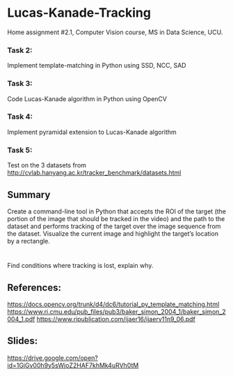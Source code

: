 # Lucas-Kanade-Tracking
Home assignment #2.1, Computer Vision course, MS in Data Science, UCU.

### Task 2:
Implement template-matching in Python using SSD, NCC, SAD
### Task 3:
Code Lucas-Kanade algorithm in Python using OpenCV
### Task 4:
Implement pyramidal extension to Lucas-Kanade algorithm
### Task 5:
Test on the 3 datasets from
http://cvlab.hanyang.ac.kr/tracker_benchmark/datasets.html
## Summary
Create a command-line tool in Python that accepts the ROI of the target (the portion of
the image that should be tracked in the video) and the path to the dataset and performs tracking
of the target over the image sequence from the dataset. Visualize the current image and
highlight the target’s location by a rectangle.
#
Find conditions where tracking is lost, explain why.
##
## References:
https://docs.opencv.org/trunk/d4/dc6/tutorial_py_template_matching.html
https://www.ri.cmu.edu/pub_files/pub3/baker_simon_2004_1/baker_simon_2004_1.pdf
https://www.ripublication.com/ijaer16/ijaerv11n9_06.pdf
##
## Slides:
https://drive.google.com/open?id=1GjGv00h9y5sWjoZ2HAF7khMk4uRVh0tM
